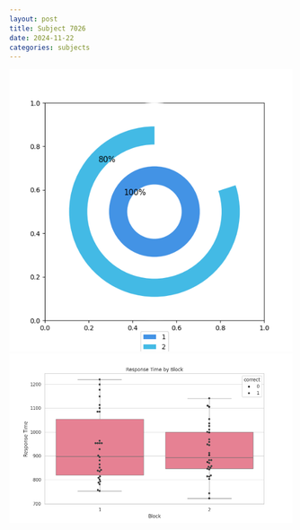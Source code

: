 ```yaml
---
layout: post
title: Subject 7026
date: 2024-11-22
categories: subjects
---
```


![](data/7026/run-10/7026__acc_test.png)
![](data/7026/run-10/7026_rt.png)
